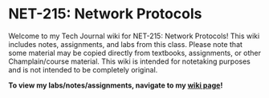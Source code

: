 # NET-215: Network Protocols

Welcome to my Tech Journal wiki for NET-215: Network Protocols! This wiki includes notes, assignments, and labs from this class. Please note that some material may be copied directly from textbooks, assignments, or other Champlain/course material. This wiki is intended for notetaking purposes and is not intended to be completely original.

**To view my labs/notes/assignments, navigate to my [wiki page](https://github.com/laurathomas-roy/NET-215/wiki)!**
